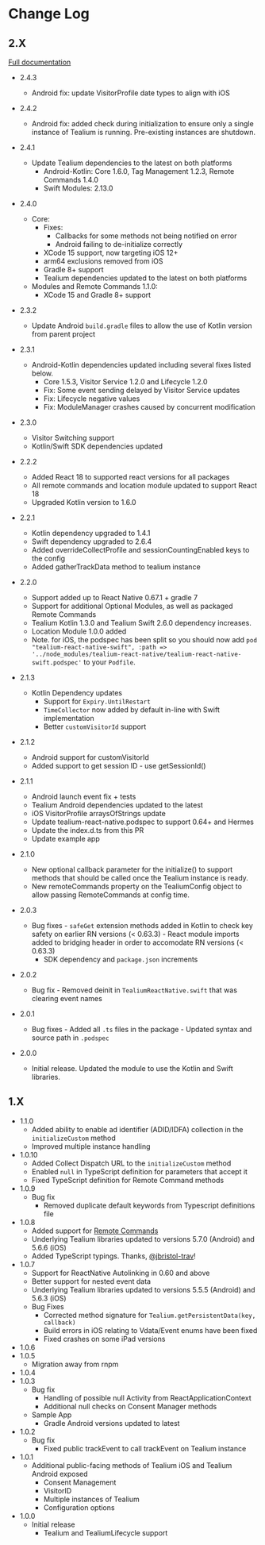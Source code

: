 # Change Log

## 2.X

[Full documentation](https://docs.tealium.com/platforms/react-native/install/)

- 2.4.3
  - Android fix: update VisitorProfile date types to align with iOS
- 2.4.2
  - Android fix: added check during initialization to ensure only a single instance of Tealium is running. Pre-existing instances are shutdown.

- 2.4.1
  - Update Tealium dependencies to the latest on both platforms
    - Android-Kotlin: Core 1.6.0, Tag Management 1.2.3, Remote Commands 1.4.0
    - Swift Modules: 2.13.0

- 2.4.0
  - Core:
    - Fixes: 
      - Callbacks for some methods not being notified on error
      - Android failing to de-initialize correctly
    - XCode 15 support, now targeting iOS 12+
    - arm64 exclusions removed from iOS
    - Gradle 8+ support
    - Tealium dependencies updated to the latest on both platforms
  - Modules and Remote Commands 1.1.0:
    - XCode 15 and Gradle 8+ support

- 2.3.2
  - Update Android `build.gradle` files to allow the use of Kotlin version from parent project

- 2.3.1
  - Android-Kotlin dependencies updated including several fixes listed below.
    - Core 1.5.3, Visitor Service 1.2.0 and Lifecycle 1.2.0
    - Fix: Some event sending delayed by Visitor Service updates
    - Fix: Lifecycle negative values
    - Fix: ModuleManager crashes caused by concurrent modification

- 2.3.0
  - Visitor Switching support
  - Kotlin/Swift SDK dependencies updated

- 2.2.2
  - Added React 18 to supported react versions for all packages
  - All remote commands and location module updated to support React 18
  - Upgraded Kotlin version to 1.6.0

- 2.2.1
  - Kotlin dependency upgraded to 1.4.1
  - Swift dependency upgraded to 2.6.4
  - Added overrideCollectProfile and sessionCountingEnabled keys to the config
  - Added gatherTrackData method to tealium instance

- 2.2.0
  - Support added up to React Native 0.67.1 + gradle 7
  - Support for additional Optional Modules, as well as packaged Remote Commands
  - Tealium Kotlin 1.3.0 and Tealium Swift 2.6.0 dependency increases.
  - Location Module 1.0.0 added
  - Note. for iOS, the podspec has been split so you should now add `pod "tealium-react-native-swift", :path => '../node_modules/tealium-react-native/tealium-react-native-swift.podspec'` to your `Podfile`.

- 2.1.3
  - Kotlin Dependency updates
    - Support for `Expiry.UntilRestart`
    - `TimeCollector` now added by default in-line with Swift implementation
    - Better `customVisitorId` support

- 2.1.2
  - Android support for customVisitorId
  - Added support to get session ID - use getSessionId()

- 2.1.1
  - Android launch event fix + tests
  - Tealium Android dependencies updated to the latest
  - iOS VisitorProfile arraysOfStrings update
  - Update tealium-react-native.podspec to support 0.64+ and Hermes
  - Update the index.d.ts from this PR
  - Update example app

- 2.1.0
  - New optional callback parameter for the initialize() to support methods that should be called once the Tealium instance is ready.
  - New remoteCommands property on the TealiumConfig object to allow passing RemoteCommands at config time.

- 2.0.3
  - Bug fixes
	    - `safeGet` extension methods added in Kotlin to check key safety on earlier RN versions (< 0.63.3)
	    - React module imports added to bridging header in order to accomodate RN versions (< 0.63.3)
	  - SDK dependency and `package.json` increments
- 2.0.2
  - Bug fix
	    - Removed deinit in `TealiumReactNative.swift` that was clearing event names
- 2.0.1
  - Bug fixes
	    - Added all `.ts` files in the package
	    - Updated syntax and source path in `.podspec`
- 2.0.0
	- Initial release. Updated the module to use the Kotlin and Swift libraries.

## 1.X

- 1.1.0
  - Added ability to enable ad identifier (ADID/IDFA) collection in the `initializeCustom` method
  - Improved multiple instance handling
- 1.0.10
  - Added Collect Dispatch URL to the `initializeCustom` method
  - Enabled `null` in TypeScript definition for parameters that accept it
  - Fixed TypeScript definition for Remote Command methods
- 1.0.9
  - Bug fix
    - Removed duplicate default keywords from Typescript definitions file
- 1.0.8
  - Added support for [Remote Commands](https://docs.tealium.com/platforms/remote-commands/)
  - Underlying Tealium libraries updated to versions 5.7.0 (Android) and 5.6.6 (iOS) 
  - Added TypeScript typings. Thanks, [@jbristol-trav](https://github.com/jbristol-trav)!
- 1.0.7
  - Support for ReactNative Autolinking in 0.60 and above
  - Better support for nested event data
  - Underlying Tealium libraries updated to versions 5.5.5 (Android) and 5.6.3 (iOS)
  - Bug Fixes
    - Corrected method signature for `Tealium.getPersistentData(key, callback)`
    - Build errors in iOS relating to Vdata/Event enums have been fixed
    - Fixed crashes on some iPad versions
- 1.0.6
- 1.0.5
  - Migration away from rnpm
- 1.0.4
- 1.0.3
  - Bug fix
    - Handling of possible null Activity from ReactApplicationContext
    - Additional null checks on Consent Manager methods
  - Sample App
    - Gradle Android versions updated to latest
- 1.0.2
  - Bug fix
    - Fixed public trackEvent to call trackEvent on Tealium instance
- 1.0.1
  - Additional public-facing methods of Tealium iOS and Tealium Android exposed
    - Consent Management
    - VisitorID
    - Multiple instances of Tealium
    - Configuration options
- 1.0.0
  - Initial release
    - Tealium and TealiumLifecycle support
 